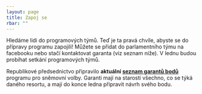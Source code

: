 ```yaml
---
layout: page
title: Zapoj se
rbar: ""
---
```


Hledáme lidi do programových týmů. Teď je ta pravá chvíle, abyste se do přípravy programu zapojili! Můžete se přidat do parlamentního týmu na facebooku nebo stačí kontaktovat garanta (viz seznam níže). V lednu budou probíhat setkání programových týmů.

Republikové předsednictvo připravilo **aktuální [seznam garantů bodů](https://docs.google.com/document/d/1EZts44EF-EqAXtRUkQHApLu43g-ia5is7MNJWiZ_Dgo/edit#)** programu pro sněmovní volby. Garanti mají na starosti všechno, co se týká daného resortu, a mají do konce ledna připravit návrh svého bodu.
